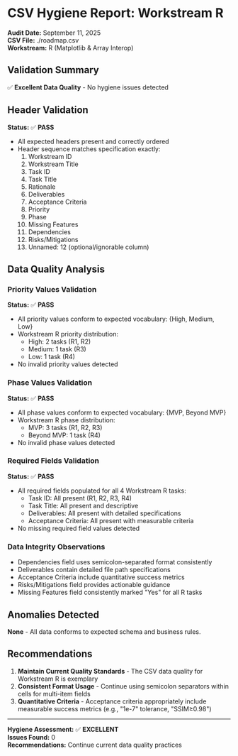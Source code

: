 # CSV Hygiene Report: Workstream R

**Audit Date:** September 11, 2025  
**CSV File:** ./roadmap.csv  
**Workstream:** R (Matplotlib & Array Interop)  

## Validation Summary

✅ **Excellent Data Quality** - No hygiene issues detected

## Header Validation

**Status:** ✅ **PASS**
- All expected headers present and correctly ordered
- Header sequence matches specification exactly:
  1. Workstream ID
  2. Workstream Title  
  3. Task ID
  4. Task Title
  5. Rationale
  6. Deliverables
  7. Acceptance Criteria
  8. Priority
  9. Phase
  10. Missing Features
  11. Dependencies
  12. Risks/Mitigations
  13. Unnamed: 12 (optional/ignorable column)

## Data Quality Analysis

### Priority Values Validation
**Status:** ✅ **PASS**
- All priority values conform to expected vocabulary: {High, Medium, Low}
- Workstream R priority distribution:
  - High: 2 tasks (R1, R2)  
  - Medium: 1 task (R3)
  - Low: 1 task (R4)
- No invalid priority values detected

### Phase Values Validation  
**Status:** ✅ **PASS**
- All phase values conform to expected vocabulary: {MVP, Beyond MVP}
- Workstream R phase distribution:
  - MVP: 3 tasks (R1, R2, R3)
  - Beyond MVP: 1 task (R4)
- No invalid phase values detected

### Required Fields Validation
**Status:** ✅ **PASS**
- All required fields populated for all 4 Workstream R tasks:
  - Task ID: All present (R1, R2, R3, R4)
  - Task Title: All present and descriptive
  - Deliverables: All present with detailed specifications
  - Acceptance Criteria: All present with measurable criteria
- No missing required field values detected

### Data Integrity Observations
- Dependencies field uses semicolon-separated format consistently
- Deliverables contain detailed file path specifications
- Acceptance Criteria include quantitative success metrics
- Risks/Mitigations field provides actionable guidance
- Missing Features field consistently marked "Yes" for all R tasks

## Anomalies Detected

**None** - All data conforms to expected schema and business rules.

## Recommendations

1. **Maintain Current Quality Standards** - The CSV data quality for Workstream R is exemplary
2. **Consistent Format Usage** - Continue using semicolon separators within cells for multi-item fields
3. **Quantitative Criteria** - Acceptance criteria appropriately include measurable success metrics (e.g., "1e-7" tolerance, "SSIM≥0.98")

---

**Hygiene Assessment:** ✅ **EXCELLENT**  
**Issues Found:** 0  
**Recommendations:** Continue current data quality practices